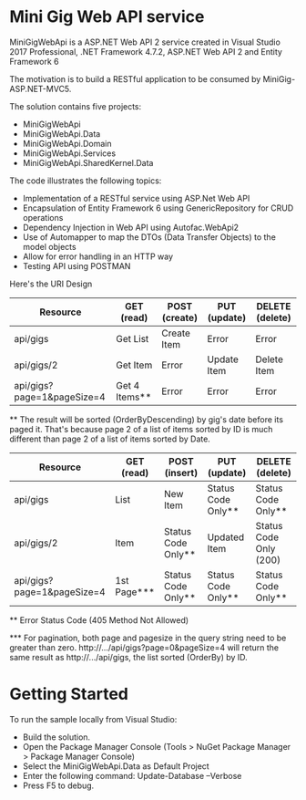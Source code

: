 # Mini Gig Web API service
MiniGigWebApi is a ASP.NET Web API 2 service created in Visual Studio 2017 Professional, .NET Framework 4.7.2, ASP.NET Web API 2 and Entity Framework 6

The motivation is to build a RESTful application to be consumed by MiniGig-ASP.NET-MVC5.


The solution contains five projects:
* MiniGigWebApi
* MiniGigWebApi.Data	
* MiniGigWebApi.Domain	
* MiniGigWebApi.Services
* MiniGigWebApi.SharedKernel.Data

The code illustrates the following topics:

* Implementation of a RESTful service using ASP.Net Web API 
* Encapsulation of Entity Framework 6 using GenericRepository for CRUD operations
* Dependency Injection in Web API using Autofac.WebApi2
* Use of Automapper to map the DTOs (Data Transfer Objects) to the model objects
* Allow for error handling in an HTTP way
* Testing API using POSTMAN

Here's the URI Design

| Resource  				        | GET (read)	  | POST (create)	| PUT (update)	| DELETE (delete) |
| ------------------------- | ------------- | ------------- | ------------- | --------------- |
| api/gigs 					        | Get List		  | Create Item	  | Error			    | Error			      |
| api/gigs/2  			        | Get Item		  | Error			    | Update Item	  | Delete Item	    |
| api/gigs?page=1&pageSize=4| Get 4 Items** | Error			    | Error			    | Error			      |

** The result will be sorted (OrderByDescending) by gig's date before its paged it.
   That's because page 2 of a list of items sorted by ID is much different than page 2 of a list of items sorted by Date.

| Resource  				        | GET (read)	| POST (insert)		  | PUT (update)	    | DELETE (delete)		    |
| ------------------------- | ----------- | ----------------- | ----------------- | --------------------- |
| api/gigs 					        | List				| New Item			    | Status Code Only**| Status Code Only**	  |
| api/gigs/2  				      | Item				| Status Code Only**| Updated Item	    | Status Code Only (200)|
| api/gigs?page=1&pageSize=4| 1st Page*** | Status Code Only**| Status Code Only**| Status Code Only**	  |

** Error Status Code (405 Method Not Allowed)

*** For pagination, both page and pagesize in the query string need to be greater than zero.
http://.../api/gigs?page=0&pageSize=4 will return the same result as http://.../api/gigs, the list sorted (OrderBy) by ID.

# Getting Started
To run the sample locally from Visual Studio:
* Build the solution.
* Open the Package Manager Console (Tools > NuGet Package Manager > Package Manager Console)
* Select the MiniGigWebApi.Data as Default Project
* Enter the following command: Update-Database –Verbose
* Press F5 to debug.

